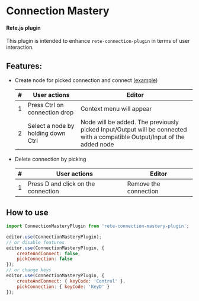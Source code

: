 Connection Mastery
====
#### Rete.js plugin

This plugin is intended to enhance `rete-connection-plugin` in terms of user interaction.

## Features:

- Create node for picked connection and connect ([example](https://youtu.be/8ew12FLgaMs?t=98))
  
    | # | User actions | Editor |
    |---|---|---|
    | 1 | Press Ctrl on connection drop | Context menu will appear |
    | 2 | Select a node by holding down Ctrl | Node will be added. The previously picked Input/Output will be connected with a compatible Output/Input of the added node |

- Delete connection by picking

    | # | User actions | Editor |
    |---|---|---|
    | 1 | Press D and click on the connection | Remove the connection |

## How to use

```js
import ConnectionMasteryPlugin from 'rete-connection-mastery-plugin';

editor.use(ConnectionMasteryPlugin); 
// or disable features
editor.use(ConnectionMasteryPlugin, {
    createAndConnect: false,
    pickConnection: false
});
// or change keys
editor.use(ConnectionMasteryPlugin, {
    createAndConnect: { keyCode: 'Control' },
    pickConnection: { keyCode: 'KeyD' }
});
```